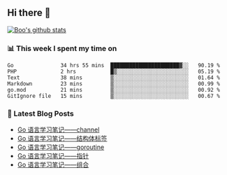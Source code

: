 ## Hi there 👋

[![Boo's github stats](https://github-readme-stats.vercel.app/api?username=0xAiKang)](https://github.com/anuraghazra/github-readme-stats)

<!-- [![Most Used Langs](https://github-readme-stats.vercel.app/api/top-langs/?username=0xAiKang)](https://github.com/anuraghazra/github-readme-stats) -->

### 📊 This week I spent my time on
<!--START_SECTION:waka-->

```text
Go               34 hrs 55 mins  ██████████████████████▓░░   90.19 %
PHP              2 hrs           █▒░░░░░░░░░░░░░░░░░░░░░░░   05.19 %
Text             38 mins         ▒░░░░░░░░░░░░░░░░░░░░░░░░   01.64 %
Markdown         23 mins         ▒░░░░░░░░░░░░░░░░░░░░░░░░   00.99 %
go.mod           21 mins         ▒░░░░░░░░░░░░░░░░░░░░░░░░   00.92 %
GitIgnore file   15 mins         ▒░░░░░░░░░░░░░░░░░░░░░░░░   00.67 %
```

<!--END_SECTION:waka-->

### 📕 Latest Blog Posts
<!-- BLOG-POST-LIST:START -->
- [Go 语言学习笔记——channel](https://www.0x2beace.com/go-language-study-notes-channel/)
- [Go 语言学习笔记——结构体标签](https://www.0x2beace.com/go-language-study-notes-struct-tag/)
- [Go 语言学习笔记——goroutine](https://www.0x2beace.com/go-language-study-notes-goroutine/)
- [Go 语言学习笔记——指针](https://www.0x2beace.com/go-language-study-notes-pointer/)
- [Go 语言学习笔记——组合](https://www.0x2beace.com/go-language-study-notes-combination/)
<!-- BLOG-POST-LIST:END -->

